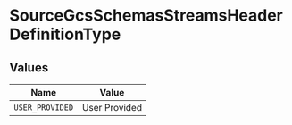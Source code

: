 # SourceGcsSchemasStreamsHeaderDefinitionType


## Values

| Name            | Value           |
| --------------- | --------------- |
| `USER_PROVIDED` | User Provided   |